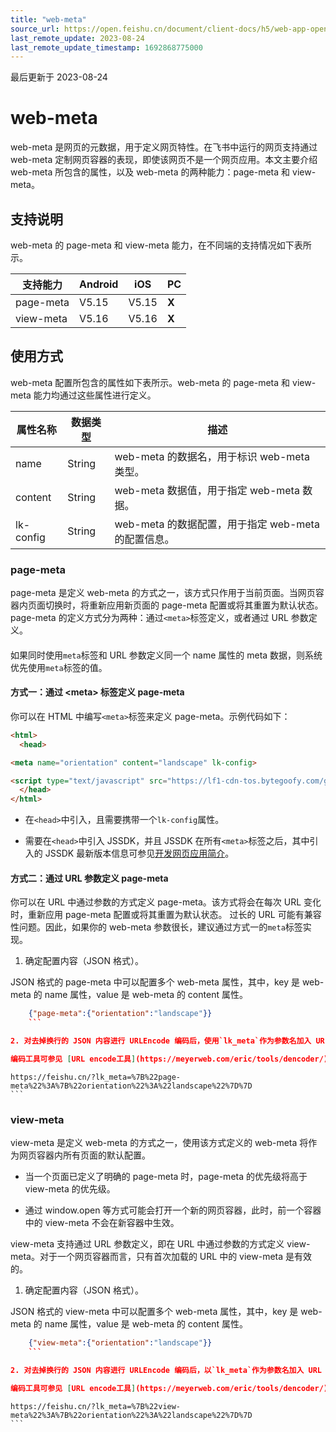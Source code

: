 ```yaml
---
title: "web-meta"
source_url: https://open.feishu.cn/document/client-docs/h5/web-app-open-ability/web-meta
last_remote_update: 2023-08-24
last_remote_update_timestamp: 1692868775000
---
```

最后更新于 2023-08-24

# web-meta

web-meta 是网页的元数据，用于定义网页特性。在飞书中运行的网页支持通过 web-meta 定制网页容器的表现，即使该网页不是一个网页应用。本文主要介绍 web-meta 所包含的属性，以及 web-meta 的两种能力：page-meta 和 view-meta。

## 支持说明

web-meta 的 page-meta 和 view-meta 能力，在不同端的支持情况如下表所示。 

支持能力 | Android | iOS | PC
--- | --- | --- | ---
page-meta | V5.15 | V5.15 | **X**
view-meta | V5.16 | V5.16 | **X**

## 使用方式

web-meta 配置所包含的属性如下表所示。web-meta 的 page-meta 和 view-meta 能力均通过这些属性进行定义。

属性名称 | 数据类型 | 描述
--- | --- | ---
name | String | web-meta 的数据名，用于标识 web-meta 类型。
content | String | web-meta 数据值，用于指定 web-meta 数据。
lk-config | String | web-meta 的数据配置，用于指定 web-meta 的配置信息。

### page-meta

page-meta 是定义 web-meta 的方式之一，该方式只作用于当前页面。当网页容器内页面切换时，将重新应用新页面的 page-meta 配置或将其重置为默认状态。page-meta 的定义方式分为两种：通过`<meta>`标签定义，或者通过 URL 参数定义。

#### 
如果同时使用`meta`标签和 URL 参数定义同一个 name 属性的 meta 数据，则系统优先使用`meta`标签的值。

#### 方式一：通过 \<meta\> 标签定义 page-meta

你可以在 HTML 中编写`<meta>`标签来定义 page-meta。示例代码如下：

```html
<html>
  <head>

<meta name="orientation" content="landscape" lk-config>

<script type="text/javascript" src="https://lf1-cdn-tos.bytegoofy.com/goofy/lark/op/h5-js-sdk-1.5.23.js"></script>
  </head>
</html>
```

- 在`<head>`中引入，且需要携带一个`lk-config`属性。

- 需要在`<head>`中引入 JSSDK，并且 JSSDK 在所有`<meta>`标签之后，其中引入的 JSSDK 最新版本信息可参见[开发网页应用简介](https://open.feishu.cn/document/uYjL24iN/uMTMuMTMuMTM/introduction)。

#### 方式二：通过 URL 参数定义 page-meta

你可以在 URL 中通过参数的方式定义 page-meta。该方式将会在每次 URL 变化时，重新应用 page-meta 配置或将其重置为默认状态。
过长的 URL 可能有兼容性问题。因此，如果你的 web-meta 参数很长，建议通过方式一的`meta`标签实现。

1. 确定配置内容（JSON 格式）。

JSON 格式的 page-meta 中可以配置多个 web-meta 属性，其中，key 是 web-meta 的 name 属性，value 是 web-meta 的 content 属性。

```json
	{"page-meta":{"orientation":"landscape"}}
	```

2. 对去掉换行的 JSON 内容进行 URLEncode 编码后，使用`lk_meta`作为参数名加入 URL 的参数中。

编码工具可参见 [URL encode工具](https://meyerweb.com/eric/tools/dencoder/)。

```
    https://feishu.cn/?lk_meta=%7B%22page-meta%22%3A%7B%22orientation%22%3A%22landscape%22%7D%7D
    ```

### view-meta

view-meta 是定义 web-meta 的方式之一，使用该方式定义的 web-meta 将作为网页容器内所有页面的默认配置。
- 当一个页面已定义了明确的 page-meta 时，page-meta 的优先级将高于 view-meta 的优先级。

- 通过 window.open 等方式可能会打开一个新的网页容器，此时，前一个容器中的 view-meta 不会在新容器中生效。

view-meta 支持通过 URL 参数定义，即在 URL 中通过参数的方式定义 view-meta。对于一个网页容器而言，只有首次加载的 URL 中的 view-meta 是有效的。

1. 确定配置内容（JSON 格式）。

JSON 格式的 view-meta 中可以配置多个 web-meta 属性，其中，key 是 web-meta 的 name 属性，value 是 web-meta 的 content 属性。

```json
    {"view-meta":{"orientation":"landscape"}}
    ```

2. 对去掉换行的 JSON 内容进行 URLEncode 编码后，以`lk_meta`作为参数名加入 URL 的参数中。

编码工具可参见 [URL encode工具](https://meyerweb.com/eric/tools/dencoder/)。

```
    https://feishu.cn/?lk_meta=%7B%22view-meta%22%3A%7B%22orientation%22%3A%22landscape%22%7D%7D
    ```
